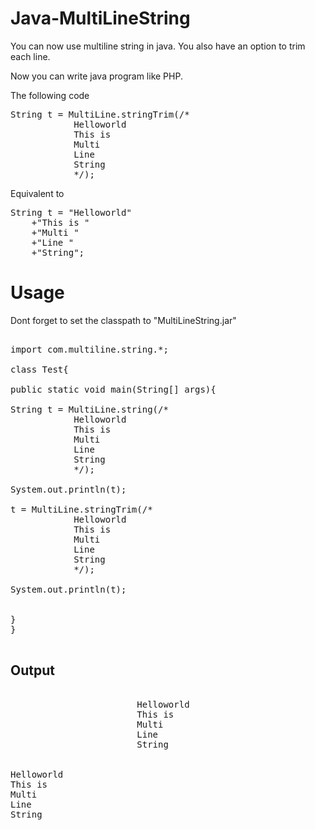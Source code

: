 # Java-MultiLineString
You can now use multiline string in java. You also have an option to trim each line.

Now you can write java program like PHP.

The following code
<pre>
String t = MultiLine.stringTrim(/*
			Helloworld
			This is 
			Multi
			Line
			String
			*/);
</pre>
			
Equivalent to
<pre>
String t = "Helloworld"
	+"This is "
	+"Multi "
	+"Line "
	+"String";
</pre>

# Usage

Dont forget to set the classpath to "MultiLineString.jar"

<pre>

import com.multiline.string.*;

class Test{

public static void main(String[] args){

String t = MultiLine.string(/*
			Helloworld
			This is 
			Multi
			Line
			String
			*/);

System.out.println(t);

t = MultiLine.stringTrim(/*
			Helloworld
			This is 
			Multi
			Line
			String
			*/);

System.out.println(t);


}
}

</pre>

## Output
<pre>

                        Helloworld
                        This is
                        Multi
                        Line
                        String


Helloworld
This is
Multi
Line
String
</pre>


